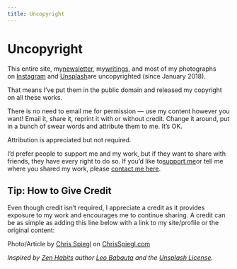 ```yaml
---
title: Uncopyright
---
```


# Uncopyright

This entire site, my[newsletter](https://chrisspiegl.com/newsletter), my[writings](https://medium.com/chrisspiegl), and most of my photographs on [Instagram](https://instagram.com/chrisspiegl) and [Unsplash](https://unsplash.com/@chrisspiegl)are uncopyrighted (since January 2018).

That means I’ve put them in the public domain and released my copyright on all these works.

There is no need to email me for permission — use my content however you want! Email it, share it, reprint it with or without credit. Change it around, put in a bunch of swear words and attribute them to me. It’s OK.

Attribution is appreciated but not required.

I’d prefer people to support me and my work, but if they want to share with friends, they have every right to do so. If you’d like to[support me](https://chrisspiegl.com/patron)or tell me where you shared my work, please [contact me here](https://chrisspiegl.com/contact).

## Tip: How to Give Credit

Even though credit isn’t required, I appreciate a credit as it provides exposure to my work and encourages me to continue sharing. A credit can be as simple as adding this line below with a link to my site/profile or the original content:

Photo/Article by [Chris Spiegl](https://chrisspiegl.com/) on [ChrisSpiegl.com](https://chrisspiegl.com/)

*Inspired by [Zen Habits](https://zenhabits.net/uncopyright/) author [Leo Babauta](http://leobabauta.com/) and the [Unsplash License](https://unsplash.com/license).*
